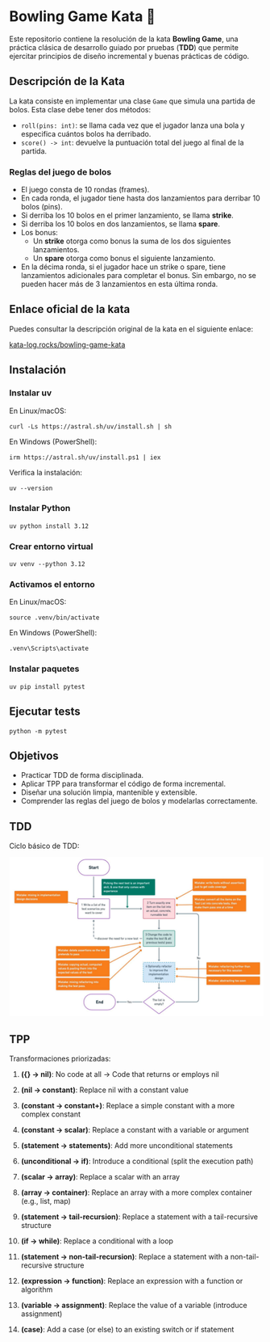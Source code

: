 # Bowling Game Kata 🎳

Este repositorio contiene la resolución de la kata **Bowling Game**, una práctica clásica de desarrollo guiado por pruebas (**TDD**) que permite ejercitar principios de diseño incremental y buenas prácticas de código.

## Descripción de la Kata

La kata consiste en implementar una clase `Game` que simula una partida de bolos. Esta clase debe tener dos métodos:

- `roll(pins: int)`: se llama cada vez que el jugador lanza una bola y especifica cuántos bolos ha derribado.
- `score() -> int`: devuelve la puntuación total del juego al final de la partida.

### Reglas del juego de bolos

- El juego consta de 10 rondas (frames).
- En cada ronda, el jugador tiene hasta dos lanzamientos para derribar 10 bolos (pins).
- Si derriba los 10 bolos en el primer lanzamiento, se llama **strike**.
- Si derriba los 10 bolos en dos lanzamientos, se llama **spare**.
- Los bonus:
  - Un **strike** otorga como bonus la suma de los dos siguientes lanzamientos.
  - Un **spare** otorga como bonus el siguiente lanzamiento.
- En la décima ronda, si el jugador hace un strike o spare, tiene lanzamientos adicionales para completar el bonus.
Sin embargo, no se pueden hacer más de 3 lanzamientos en esta última ronda.

## Enlace oficial de la kata

Puedes consultar la descripción original de la kata en el siguiente enlace:

[kata-log.rocks/bowling-game-kata](https://kata-log.rocks/bowling-game-kata)

## Instalación

### Instalar uv

En Linux/macOS:

```shell
curl -Ls https://astral.sh/uv/install.sh | sh
```

En Windows (PowerShell):

```shell
irm https://astral.sh/uv/install.ps1 | iex
```

Verifica la instalación:

```shell
uv --version
```

### Instalar Python

```shell
uv python install 3.12
```

### Crear entorno virtual

```shell
uv venv --python 3.12
```

### Activamos el entorno

En Linux/macOS:

```shell
source .venv/bin/activate
```

En Windows (PowerShell):

```shell
.venv\Scripts\activate
```

### Instalar paquetes

```shell
uv pip install pytest
```

## Ejecutar tests

```shell
python -m pytest
```

## Objetivos

- Practicar TDD de forma disciplinada.
- Aplicar TPP para transformar el código de forma incremental.
- Diseñar una solución limpia, mantenible y extensible.
- Comprender las reglas del juego de bolos y modelarlas correctamente.

## TDD

Ciclo básico de TDD:

![img.png](img/tdd.png)

## TPP

Transformaciones priorizadas:


1. **({} → nil)**: No code at all → Code that returns or employs nil

2. **(nil → constant)**: Replace nil with a constant value

3. **(constant → constant+)**: Replace a simple constant with a more complex constant

4. **(constant → scalar)**: Replace a constant with a variable or argument

5. **(statement → statements)**: Add more unconditional statements

6. **(unconditional → if)**: Introduce a conditional (split the execution path)

7. **(scalar → array)**: Replace a scalar with an array

8. **(array → container)**: Replace an array with a more complex container (e.g., list, map)

9. **(statement → tail-recursion)**: Replace a statement with a tail-recursive structure

10. **(if → while)**: Replace a conditional with a loop

11. **(statement → non-tail-recursion)**: Replace a statement with a non-tail-recursive structure

12. **(expression → function)**: Replace an expression with a function or algorithm

13. **(variable → assignment)**: Replace the value of a variable (introduce assignment)

14. **(case)**: Add a case (or else) to an existing switch or if statement
